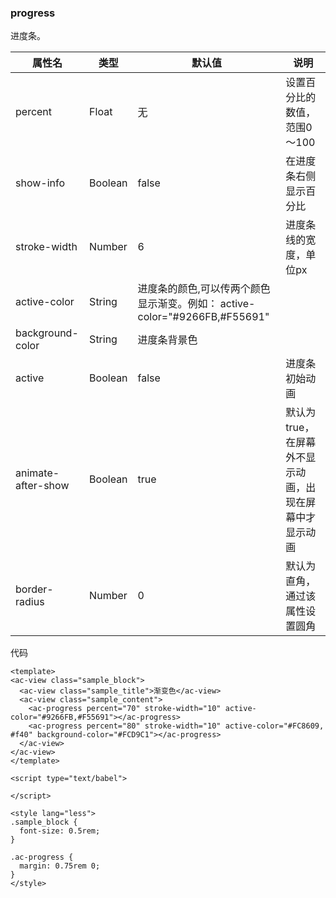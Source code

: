 ###  progress
进度条。

| 属性名	| 类型	| 默认值	| 说明 |
|---------|-------|--------|------|
|percent |	Float	| 无	| 设置百分比的数值，范围0～100 |
|show-info	| Boolean	| false	| 在进度条右侧显示百分比 |
|stroke-width	| Number |	6	| 进度条线的宽度，单位px |
|active-color	| String	|	进度条的颜色,可以传两个颜色显示渐变。例如： active-color="#9266FB,#F55691" |
|background-color	| String	|	进度条背景色 |
|active	| Boolean	| false	| 进度条初始动画 |
| animate-after-show	| Boolean	| true	| 默认为true，在屏幕外不显示动画，出现在屏幕中才显示动画 |
|border-radius	| Number |	0	| 默认为直角，通过该属性设置圆角 |

代码

```script
<template>
<ac-view class="sample_block">
  <ac-view class="sample_title">渐变色</ac-view>
  <ac-view class="sample_content">
    <ac-progress percent="70" stroke-width="10" active-color="#9266FB,#F55691"></ac-progress>
    <ac-progress percent="80" stroke-width="10" active-color="#FC8609, #f40" background-color="#FCD9C1"></ac-progress>
  </ac-view>
</ac-view>
</template>

<script type="text/babel">

</script>

<style lang="less">
.sample_block {
  font-size: 0.5rem;
}

.ac-progress {
  margin: 0.75rem 0;
}
</style>


```

<!-- 效果

 ![](./img/progress/progress.png) -->
